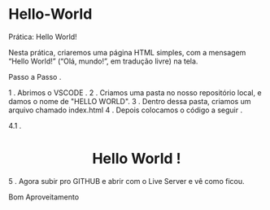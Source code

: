 # Hello-World

Prática: Hello World!

Nesta prática, criaremos uma página HTML simples, com a mensagem “Hello World!” (“Olá, mundo!”, em tradução livre) na tela.

Passo a Passo .

1 . Abrimos o VSCODE .
2 . Criamos uma pasta no nosso repositório local, e damos o nome de "HELLO WORLD".
3 . Dentro dessa pasta, criamos um arquivo chamado index.html 
4 . Depois colocamos o código a seguir .
 
 4.1 . <!DOCTYPE html>
<html lang="pt">
<head>
    <meta charset="UTF-8">
    <meta name="viewport" content="width=device-width, initial-scale=1.0">
    <title>Hello World</title>
</head>
<body>
<center>
    <h1>Hello World !</h1>
</center>
</body>
</html>

5 . Agora subir pro GITHUB e abrir com o Live Server e vê como ficou.


Bom Aproveitamento



